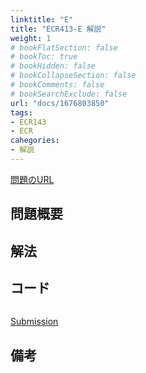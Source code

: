 ```yaml
---
linktitle: "E"
title: "ECR413-E 解説"
weight: 1
# bookFlatSection: false
# bookToc: true
# bookHidden: false
# bookCollapseSection: false
# bookComments: false
# bookSearchExclude: false
url: "docs/1676803850"
tags:
- ECR143
- ECR
cahegories:
- 解説
---
```


[問題のURL](https://codeforces.com/contest/1795/problem/E)

## 問題概要

## 解法

## コード

```cpp

```
[Submission]()
## 備考